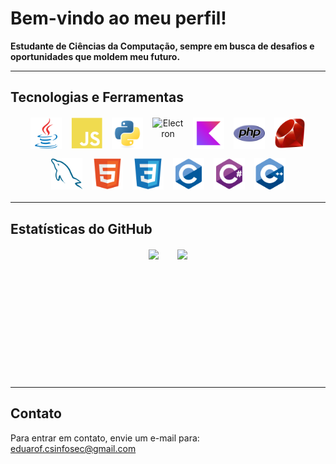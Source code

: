 # Bem-vindo ao meu perfil!

**Estudante de Ciências da Computação, sempre em busca de desafios e oportunidades que moldem meu futuro.**

---

## Tecnologias e Ferramentas

<div align="center" style="display: flex; justify-content: center; flex-wrap: wrap; gap: 15px; margin: 20px 0;">
  <img alt="Java" height="50" width="50" src="https://raw.githubusercontent.com/devicons/devicon/master/icons/java/java-original.svg">
  <img alt="JavaScript" height="50" width="50" src="https://raw.githubusercontent.com/devicons/devicon/master/icons/javascript/javascript-plain.svg">
  <img alt="Python" height="50" width="50" src="https://raw.githubusercontent.com/devicons/devicon/master/icons/python/python-original.svg">
  <img alt="Electron" height="50" width="50" src="https://cdn.jsdelivr.net/gh/devicons/devicon/icons/electron/electron-original.svg">
  <img alt="Kotlin" height="50" width="50" src="https://raw.githubusercontent.com/devicons/devicon/master/icons/kotlin/kotlin-original.svg">
  <img alt="PHP" height="50" width="50" src="https://raw.githubusercontent.com/devicons/devicon/master/icons/php/php-original.svg">
  <img alt="Ruby" height="50" width="50" src="https://raw.githubusercontent.com/devicons/devicon/master/icons/ruby/ruby-original.svg">
  <img alt="SQL" height="50" width="50" src="https://raw.githubusercontent.com/devicons/devicon/master/icons/mysql/mysql-original.svg">
  <img alt="HTML" height="50" width="50" src="https://raw.githubusercontent.com/devicons/devicon/master/icons/html5/html5-original.svg">
  <img alt="CSS" height="50" width="50" src="https://raw.githubusercontent.com/devicons/devicon/master/icons/css3/css3-original.svg">
  <img alt="C" height="50" width="50" src="https://raw.githubusercontent.com/devicons/devicon/master/icons/c/c-original.svg">
  <img alt="CSharp" height="50" width="50" src="https://raw.githubusercontent.com/devicons/devicon/master/icons/csharp/csharp-original.svg">
  <img alt="CPlusPlus" height="50" width="50" src="https://raw.githubusercontent.com/devicons/devicon/master/icons/cplusplus/cplusplus-original.svg">
</div>

---

## Estatísticas do GitHub

<div align="center" style="display: flex; justify-content: center; flex-wrap: wrap; gap: 30px; margin: 20px 0;">
  <img height="200" src="https://github-readme-stats.vercel.app/api?username=eng-dusan&show_icons=true&theme=dracula&include_all_commits=true&count_private=true"/>
  <img height="200" src="https://github-readme-stats.vercel.app/api/top-langs/?username=eng-dusan&layout=compact&langs_count=7&theme=dracula"/>
</div>

---

## Contato

Para entrar em contato, envie um e-mail para: [eduarof.csinfosec@gmail.com](mailto:eduarof.csinfosec@gmail.com)
